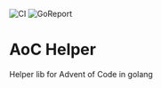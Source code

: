 ![CI](https://github.com/herrnan/aoc-helper/actions/workflows/go.yml/badge.svg)
![GoReport](https://goreportcard.com/badge/github.com/herrnan/aoc-helper)

# AoC Helper
Helper lib for Advent of Code in golang
